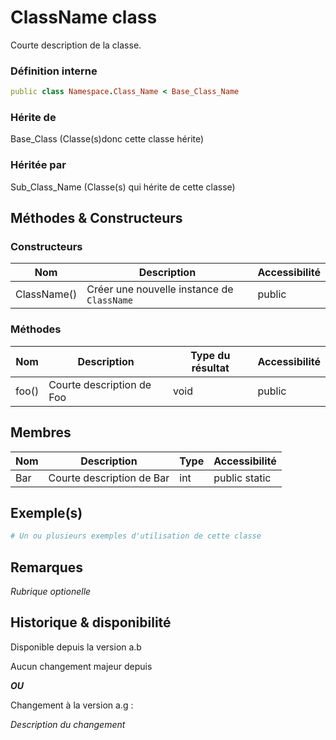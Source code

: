 # ClassName class

Courte description de la classe.

### Définition interne

```ruby
public class Namespace.Class_Name < Base_Class_Name
```

### Hérite de

Base_Class (Classe(s)donc cette classe hérite)

### Héritée par

Sub_Class_Name (Classe(s) qui hérite de cette classe)



## Méthodes & Constructeurs

### Constructeurs

| Nom         | Description                                | Accessibilité |
| ----------- | ------------------------------------------ | ------------- |
| ClassName() | Créer une nouvelle instance de `ClassName` | public        |

### Méthodes

| Nom   | Description               | Type du résultat | Accessibilité |
| ----- | ------------------------- | ---------------- | ------------- |
| foo() | Courte description de Foo | void             | public        |

## Membres

| Nom | Description               | Type | Accessibilité |
| --- | ------------------------- | ---- | ------------- |
| Bar | Courte description de Bar | int  | public static |

## Exemple(s)

```ruby
# Un ou plusieurs exemples d'utilisation de cette classe
```

## Remarques

*Rubrique optionelle*

## Historique & disponibilité

Disponible depuis la version a.b

Aucun changement majeur depuis

***OU***

Changement à la version a.g :

*Description du changement*
